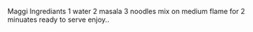 Maggi
Ingrediants
1 water
2 masala
3 noodles
mix on medium flame for 2 minuates
ready to serve
enjoy..